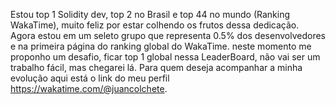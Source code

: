 Estou top 1 Solidity dev, top 2 no Brasil e top 44 no mundo (Ranking WakaTime), muito feliz por estar colhendo os frutos dessa dedicação. Agora estou em um seleto grupo que representa 0.5% dos desenvolvedores e na primeira página do ranking global do WakaTime. neste momento me proponho um desafio, ficar top 1 global nessa LeaderBoard, não vai ser um trabalho fácil, mas chegarei lá. Para quem deseja acompanhar a minha evolução aqui está o link do meu perfil https://wakatime.com/@juancolchete.